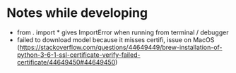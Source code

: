 # Notes while developing
- from . import * gives ImportError when running from terminal / debugger
- failed to download model because it misses certifi, issue on MacOS
  (https://stackoverflow.com/questions/44649449/brew-installation-of-python-3-6-1-ssl-certificate-verify-failed-certificate/44649450#44649450)
